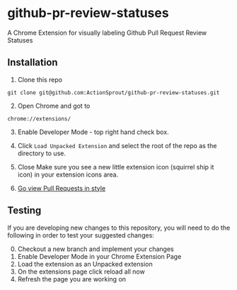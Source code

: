 # github-pr-review-statuses
A Chrome Extension for visually labeling Github Pull Request Review Statuses

## Installation

1. Clone this repo

  ```
  git clone git@github.com:ActionSprout/github-pr-review-statuses.git
  ```
2. Open Chrome and got to
  ```
  chrome://extensions/
  ```
3. Enable Developer Mode - top right hand check box.
4. Click `Load Unpacked Extension` and select the root of the repo as the directory to use.

5. Close Make sure you see a new little extension icon (squirrel ship it icon) in your extension icons area.

6. [Go view Pull Requests in style](https://github.com/pulls?q=is%3Aopen+is%3Apr+user%3AActionSprout)

## Testing

If you are developing new changes to this repository, you will need to do the following in order to test your suggested changes:

0. Checkout a new branch and implement your changes
1. Enable Developer Mode in your Chrome Extension Page
2. Load the extension as an Unpacked extension
3. On the extensions page click reload all now
4. Refresh the page you are working on
